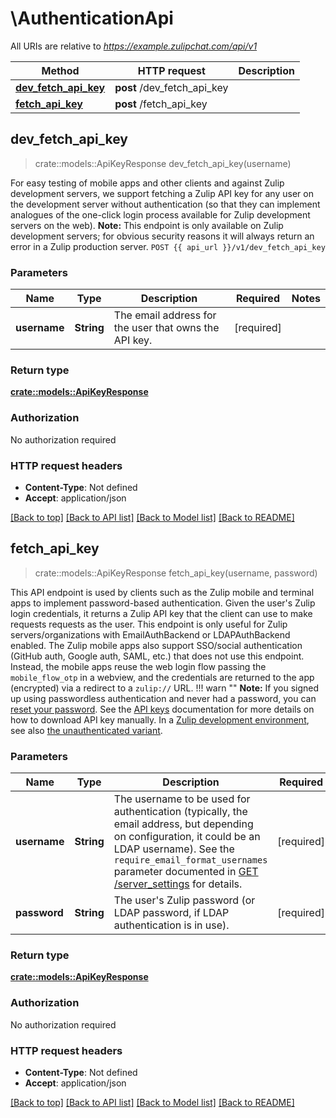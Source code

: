 # \AuthenticationApi

All URIs are relative to *https://example.zulipchat.com/api/v1*

Method | HTTP request | Description
------------- | ------------- | -------------
[**dev_fetch_api_key**](AuthenticationApi.md#dev_fetch_api_key) | **post** /dev_fetch_api_key | 
[**fetch_api_key**](AuthenticationApi.md#fetch_api_key) | **post** /fetch_api_key | 



## dev_fetch_api_key

> crate::models::ApiKeyResponse dev_fetch_api_key(username)


For easy testing of mobile apps and other clients and against Zulip development servers, we support fetching a Zulip API key for any user on the development server without authentication (so that they can implement analogues of the one-click login process available for Zulip development servers on the web).  **Note:** This endpoint is only available on Zulip development servers; for obvious security reasons it will always return an error in a Zulip production server.  `POST {{ api_url }}/v1/dev_fetch_api_key` 

### Parameters


Name | Type | Description  | Required | Notes
------------- | ------------- | ------------- | ------------- | -------------
**username** | **String** | The email address for the user that owns the API key.  | [required] |

### Return type

[**crate::models::ApiKeyResponse**](ApiKeyResponse.md)

### Authorization

No authorization required

### HTTP request headers

- **Content-Type**: Not defined
- **Accept**: application/json

[[Back to top]](#) [[Back to API list]](../README.md#documentation-for-api-endpoints) [[Back to Model list]](../README.md#documentation-for-models) [[Back to README]](../README.md)


## fetch_api_key

> crate::models::ApiKeyResponse fetch_api_key(username, password)


This API endpoint is used by clients such as the Zulip mobile and terminal apps to implement password-based authentication.  Given the user's Zulip login credentials, it returns a Zulip API key that the client can use to make requests requests as the user.  This endpoint is only useful for Zulip servers/organizations with EmailAuthBackend or LDAPAuthBackend enabled.  The Zulip mobile apps also support SSO/social authentication (GitHub auth, Google auth, SAML, etc.) that does not use this endpoint.  Instead, the mobile apps reuse the web login flow passing the `mobile_flow_otp` in a webview, and the credentials are returned to the app (encrypted) via a redirect to a `zulip://` URL.  !!! warn \"\"     **Note:** If you signed up using passwordless authentication and     never had a password, you can [reset your password](/help/change-your-password).      See the [API keys](/api/api-keys) documentation for     more details on how to download API key manually.  In a [Zulip development environment](https://zulip.readthedocs.io/en/latest/development/overview.html), see also [the unauthenticated variant](/api/dev-fetch-api-key). 

### Parameters


Name | Type | Description  | Required | Notes
------------- | ------------- | ------------- | ------------- | -------------
**username** | **String** | The username to be used for authentication (typically, the email address, but depending on configuration, it could be an LDAP username).  See the `require_email_format_usernames` parameter documented in [GET /server_settings](/api/get-server-settings) for details.  | [required] |
**password** | **String** | The user's Zulip password (or LDAP password, if LDAP authentication is in use).  | [required] |

### Return type

[**crate::models::ApiKeyResponse**](ApiKeyResponse.md)

### Authorization

No authorization required

### HTTP request headers

- **Content-Type**: Not defined
- **Accept**: application/json

[[Back to top]](#) [[Back to API list]](../README.md#documentation-for-api-endpoints) [[Back to Model list]](../README.md#documentation-for-models) [[Back to README]](../README.md)

